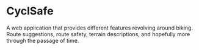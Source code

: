 # CyclSafe
A web application that provides different features revolving around biking. Route suggestions, route safety, terrain descriptions, and hopefully more through the passage of time.
